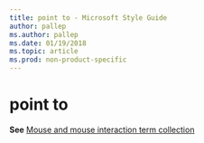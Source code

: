 ```yaml
---
title: point to - Microsoft Style Guide
author: pallep
ms.author: pallep
ms.date: 01/19/2018
ms.topic: article
ms.prod: non-product-specific
---
```


# point to

**See** [Mouse and mouse interaction term collection](~/a-z-word-list-term-collections/term-collections/mouse-mouse-interaction-terms.md)
